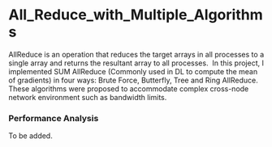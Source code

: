 # All_Reduce_with_Multiple_Algorithms
AllReduce is an operation that reduces the target arrays in all processes to a single array and returns the resultant array to all processes.  In this project, I implemented SUM AllReduce (Commonly used in DL to compute the mean of gradients) in four ways: Brute Force, Butterfly, Tree and Ring AllReduce. These algorithms were proposed to accommodate complex cross-node network environment such as bandwidth limits.

### Performance Analysis
To be added.
